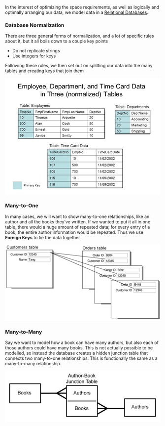 

In the interest of optimizing the space requirements, as well as logically and optimally arranging our data, we model data in a [Relational Databases](Relational%20Databases.md).


### Database Normalization

There are three general forms of normalization, and a lot of specific rules about it, but it all boils down to a couple key points

- Do not replicate strings
- Use integers for keys

Following these rules, we then set out on splitting our data into the many tables and creating keys that join them

![](../Attachments/Pasted%20image%2020220415010433.png)


### Many-to-One

In many cases, we will want to show many-to-one relationships, like an author and all the books they've written. If we wanted to put it all in one table, there would a huge amount of repeated data; for every entry of a book, the entire author information would be repeated. Thus we use **Foreign Keys** to tie the data together

![](../Attachments/Pasted%20image%2020220415005708.png)


### Many-to-Many

Say we want to model how a book can have many authors, but also each of those authors could have many books. This is not actually possible to be modelled, so instead the database creates a hidden junction table that connects two many-to-one relationships. This is functionally the same as a many-to-many relationship.

![](../Attachments/Pasted%20image%2020220415010015.png)